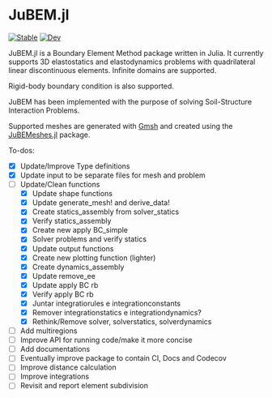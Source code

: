 # JuBEM.jl

[![Stable](https://img.shields.io/badge/docs-stable-blue.svg)](https://lucashttip.github.io/JuBEM.jl/stable/)
[![Dev](https://img.shields.io/badge/docs-dev-blue.svg)](https://lucashttip.github.io/JuBEM.jl/dev/)


JuBEM.jl is a Boundary Element Method package written in Julia. It currently supports 3D elastostatics and elastodynamics problems with quadrilateral linear discontinuous elements.
Infinite domains are supported.

Rigid-body boundary condition is also supported.

JuBEM has been implemented with the purpose of solving Soil-Structure Interaction Problems.

Supported meshes are generated with [Gmsh](https://gmsh.info/) and created using the [JuBEMeshes.jl](https://github.com/lucashttip/JuBEMeshes.jl) package.

To-dos:

- [x] Update/Improve Type definitions
- [x] Update input to be separate files for mesh and problem
- [ ] Update/Clean functions
    - [x] Update shape functions
    - [x] Update generate_mesh! and derive_data!
    - [x] Create statics_assembly from solver_statics
    - [x] Verify statics_assembly
    - [x] Create new apply BC_simple
    - [x] Solver problems and verify statics
    - [x] Update output functions
    - [x] Create new plotting function (lighter)
    - [x] Create dynamics_assembly
    - [x] Update remove_ee
    - [x] Update apply BC rb
    - [x] Verify apply BC rb
    - [x] Juntar integratiorules e integrationconstants
    - [x] Remover integrationstatics e integrationdynamics?  
    - [x] Rethink/Remove solver, solverstatics, solverdynamics
- [ ] Add multiregions
- [ ] Improve API for running code/make it more concise
- [ ] Add documentations
- [ ] Eventually improve package to contain CI, Docs and Codecov
- [ ] Improve distance calculation
- [ ] Improve integrations
- [ ] Revisit and report element subdivision